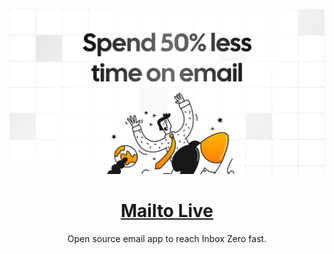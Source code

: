 [![](apps/web/app/opengraph-image.png)](https://mailto.live)

<p align="center">
  <a href="https://mailto.live">
    <h1 align="center">Mailto Live</h1>
  </a>
  <p align="center">
    Open source email app to reach Inbox Zero fast.
    <br />
